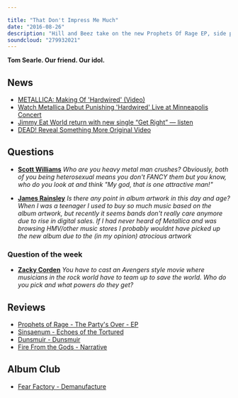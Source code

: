 ```yaml
---

title: "That Don't Impress Me Much"
date: "2016-08-26"
description: "Hill and Beez take on the new Prophets Of Rage EP, side projects from Clutch's Neil Fallon and Joey Jordison, there's a Hall of Fame on Fear Factory's Demanufacture, discussion on their rock 'man crushes', would would be the rock and metal Avengers and a 90s reggae megamix not to be missed."
soundcloud: "279932021"
---
```


**Tom Searle. Our friend. Our idol.**

## News

- [METALLICA: Making Of 'Hardwired' (Video)](http://www.blabbermouth.net/news/metallica-making-of-hardwired-video/)
- [Watch Metallica Debut Punishing 'Hardwired' Live at Minneapolis Concert](http://www.rollingstone.com/music/news/see-metallica-debut-hardwired-live-at-minneapolis-concert-w435466)
- [Jimmy Eat World return with new single “Get Right” — listen](http://consequenceofsound.net/2016/08/jimmy-eat-world-return-with-new-single-get-right-listen/)
- [DEAD! Reveal Something More Original Video](http://www.kerrang.com/45205/dead-reveal-something-original-video/)


## Questions

- [**Scott Williams**](https://www.facebook.com/thatsnotmetalpodcast/photos/a.1814755825417620.1073741828.1814737015419501/1944542519105616/?type=3&comment_id=1944546132438588&comment_tracking=%7B%22tn%22%3A%22R9%22%7D)
*Who are you heavy metal man crushes? Obviously, both of you being heterosexual means you don't FANCY them but you know, who do you look at and think "My god, that is one attractive man!"*

- [**James Rainsley**](https://www.facebook.com/thatsnotmetalpodcast/photos/a.1814755825417620.1073741828.1814737015419501/1944542519105616/?type=3&comment_id=1944552972437904&comment_tracking=%7B%22tn%22%3A%22R9%22%7D)
*Is there any point in album artwork in this day and age? When I was a teenager I used to buy so much music based on the album artwork, but recently it seems bands don't really care anymore due to rise in digital sales. If I had never heard of Metallica and was browsing HMV/other music stores I probably wouldnt have picked up the new album due to the (in my opinion) atrocious artwork*


### Question of the week

- [**Zacky Corden**](https://www.facebook.com/thatsnotmetalpodcast/photos/a.1814755825417620.1073741828.1814737015419501/1944542519105616/?type=3&comment_id=1944563449103523&comment_tracking=%7B%22tn%22%3A%22R9%22%7D)
*You have to cast an Avengers style movie where musicians in the rock world have to team up to save the world. Who do you pick and what powers do they get?*


## Reviews

- [Prophets of Rage - The Party's Over - EP](https://itunes.apple.com/gb/album/the-partys-over-ep/id1141146786)
- [Sinsaenum - Echoes of the Tortured](https://itunes.apple.com/gb/album/echoes-tortured-deluxe-version/id1118475116)
- [Dunsmuir - Dunsmuir](https://dunsmuir.bandcamp.com/)
- [Fire From the Gods - Narrative](https://itunes.apple.com/gb/album/narrative/id1133325670)



## Album Club

- [Fear Factory - Demanufacture](https://itunes.apple.com/gb/album/demanufacture/id214477830)
